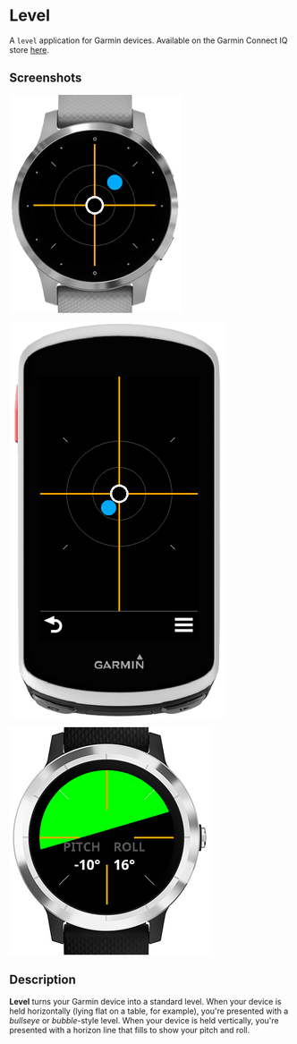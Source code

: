 # Level

A `level` application for Garmin devices. Available on the Garmin Connect IQ store [here](https://apps.garmin.com/en-US/apps/9834ef13-f3dd-4997-9060-b0f4a42d72a7).

## Screenshots

![Screenshot 1](assets/screenshot-1.png "Screenshot 1")

![Screenshot 2](assets/screenshot-2.png "Screenshot 2")

![Screenshot 3](assets/screenshot-3.png "Screenshot 3")

## Description

**Level** turns your Garmin device into a standard level. When your device is held horizontally (lying flat on a table, for example), you're presented with a *bullseye* or *bubble*-style level. When your device is held vertically, you're presented with a horizon line that fills to show your pitch and roll.
